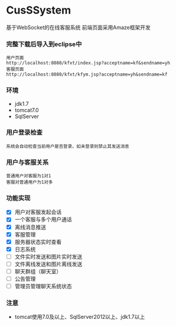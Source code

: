# CusSSystem
基于WebSocket的在线客服系统
前端页面采用Amaze框架开发
### 完整下载后导入到eclipse中

```
用户页面
http://localhost:8080/kfxt/index.jsp?acceptname=kf&sendname=yh
客服页面
http://localhost:8080/kfxt/kfym.jsp?acceptname=yh&sendname=kf
```

### 环境

<ul>
  <li>jdk1.7</li>
  <li>tomcat7.0</li>
  <li>SqlServer</li>
</ul>

### 用户登录检查

```
系统会自动检查当前用户是否登录，如未登录则禁止其发送消息
```

### 用户与客服关系

```
普通用户对客服为1对1
客服对普通用户为1对多
```

### 功能实现
- [x] 用户对客服发起会话
- [x] 一个客服与多个用户通话
- [x] 离线消息推送
- [x] 客服管理
- [x] 服务器状态实时查看
- [x] 日志系统
- [ ] 文件实时发送和图片实时发送
- [ ] 文件离线发送和图片离线发送
- [ ] 聊天群组（聊天室）
- [ ] 公告管理
- [ ] 管理员管理聊天系统状态

### 注意
<ul>
  <li>tomcat使用7.0及以上、SqlServer2012以上、jdk1.7以上</li>
</ul>

